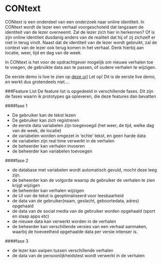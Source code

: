 # CONtext

CONtext is een onderdeel van een onderzoek naar online identiteit.
In CONtext wordt de lezer een verhaal voorgeschoteld dat langzaam de identiteit van de lezer overneemt. Zal de lezer zich hier in herkennen? Of is zijn online identiteit dusdanig anders van de realiteit dat hij of zij zichzelf er niet in terug vindt. Naast dat de identiteit van de lezer wordt gebruikt, zal de context van de lezer ook terug komen in het verhaal. Denk hierbij aan locatie, weer, tijd en dag van de week. 

In CONtext is het voor de opdrachtgever mogelijk om nieuwe verhalen toe te voegen, de gebruikte data aan te passen, of oudere verhalen te wijzigen.

De eerste demo is live te zien op [deze url](http://178.62.237.237/)
Let op! Dit is de eerste live demo, en werkt dus grotendeels niet....

###Feature List
De feature list is opgedeeld in verschillende fases. Dit zijn de fases waarin ik prototypes ga opleveren, die deze features dan bevatten


####fase 1
- De gebruiker kan de tekst lezen
- De gebruiker kan zich registreren
- de eerste data variabelen zijn toegevoegd (het weer, de tijd, welke dag van de week, de locatie)
- de variabelen worden omgezet in ‘echte’ tekst, en geen harde data
- de variabelen zijn real time verwerkt in de verhalen
- de beheerder kan verhalen invoeren
- de beheerder kan variabelen toevoegen

####fase 2
- de database met variabelen wordt automatisch gevuld, mocht deze leeg zijn.
- de beheerder kan de volgorde waarop de gebruiker de verhalen te zien krijgt wijzigen
- de beheerder kan verhalen wijzigen
- de UI van de tekst is geoptimaliseerd voor leesbaarheid
- de data van de gebruiker(naam, geslacht, geboortedata, adres) opgehaald
- de data van de social media van de gebruiker worden opgehaald (sport en slaap apps etc)
- de nieuwe data kan verwerkt worden in de verhalen
- de beheerder kan verschillende versies van een verhaal aanmaken, waarbij de hoeveelheid opgehaalde data per versie intenser is.

####fase 3
- de lezer kan swipen tussen verschillende verhalen
- de data van de persoonlijkheidstest wordt verwerkt in de verhalen
